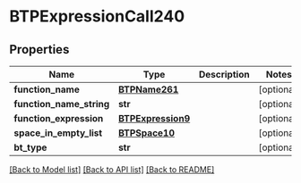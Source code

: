 # BTPExpressionCall240

## Properties
Name | Type | Description | Notes
------------ | ------------- | ------------- | -------------
**function_name** | [**BTPName261**](BTPName261.md) |  | [optional] 
**function_name_string** | **str** |  | [optional] 
**function_expression** | [**BTPExpression9**](BTPExpression9.md) |  | [optional] 
**space_in_empty_list** | [**BTPSpace10**](BTPSpace10.md) |  | [optional] 
**bt_type** | **str** |  | [optional] 

[[Back to Model list]](../README.md#documentation-for-models) [[Back to API list]](../README.md#documentation-for-api-endpoints) [[Back to README]](../README.md)



